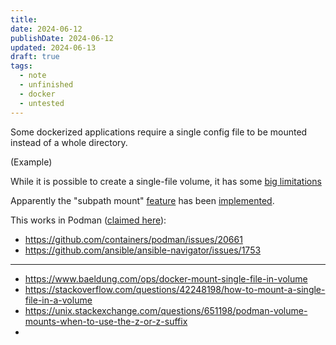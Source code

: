 ```yaml
---
title: 
date: 2024-06-12
publishDate: 2024-06-12
updated: 2024-06-13
draft: true
tags:
  - note
  - unfinished
  - docker
  - untested
---
```

 
Some dockerized applications require a single config file to be mounted instead of a whole directory.

(Example)

While it is possible to create a single-file volume, it has some [big limitations](https://github.com/moby/moby/issues/30310#issue-202111327)

Apparently the "subpath mount" [feature](https://github.com/moby/moby/issues/32582) has been [implemented](https://github.com/moby/moby/pull/45687).

This works in Podman ([claimed here](https://github.com/moby/moby/issues/32582#issuecomment-1286695383)):
- https://github.com/containers/podman/issues/20661
- https://github.com/ansible/ansible-navigator/issues/1753

---

- https://www.baeldung.com/ops/docker-mount-single-file-in-volume
- https://stackoverflow.com/questions/42248198/how-to-mount-a-single-file-in-a-volume
- https://unix.stackexchange.com/questions/651198/podman-volume-mounts-when-to-use-the-z-or-z-suffix
- 
